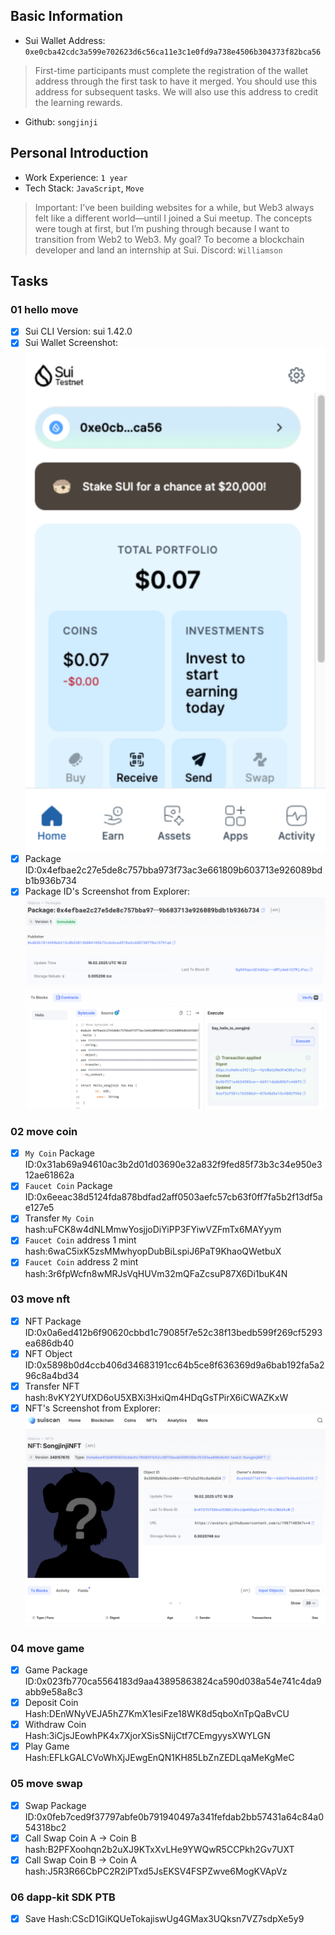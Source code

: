 ## Basic Information
- Sui Wallet Address: `0xe0cba42cdc3a599e702623d6c56ca11e3c1e0fd9a738e4506b304373f82bca56`
> First-time participants must complete the registration of the wallet address through the first task to have it merged. You should use this address for subsequent tasks. We will also use this address to credit the learning rewards.
- Github: `songjinji`

## Personal Introduction
- Work Experience: `1 year`
- Tech Stack: `JavaScript`, `Move`
> Important: I’ve been building websites for a while, but Web3 always felt like a different world—until I joined a Sui meetup. The concepts were tough at first, but I’m pushing through because I want to transition from Web2 to Web3. My goal? To become a blockchain developer and land an internship at Sui. 
Discord: `Williamson`

## Tasks

### 01 hello move
- [x] Sui CLI Version: sui 1.42.0
- [x] Sui Wallet Screenshot: ![](images/suiwallet.png)
- [x] Package ID:0x4efbae2c27e5de8c757bba973f73ac3e661809b603713e926089bdb1b936b734
- [x] Package ID's Screenshot from Explorer: ![](images/packageid.png)

### 02 move coin
- [x] `My Coin` Package ID:0x31ab69a94610ac3b2d01d03690e32a832f9fed85f73b3c34e950e312ae61862a
- [x] `Faucet Coin` Package ID:0x6eeac38d5124fda878bdfad2aff0503aefc57cb63f0ff7fa5b2f13df5ae127e5
- [x] Transfer `My Coin` hash:uFCK8w4dNLMmwYosjjoDiYiPP3FYiwVZFmTx6MAYyym
- [x] `Faucet Coin` address 1 mint hash:6waC5ixK5zsMMwhyopDubBiLspiJ6PaT9KhaoQWetbuX
- [x] `Faucet Coin` address 2 mint hash:3r6fpWcfn8wMRJsVqHUVm32mQFaZcsuP87X6Di1buK4N

### 03 move nft
- [x] NFT Package ID:0x0a6ed412b6f90620cbbd1c79085f7e52c38f13bedb599f269cf5293ea686db40
- [x] NFT Object ID:0x5898b0d4ccb406d34683191cc64b5ce8f636369d9a6bab192fa5a296c8a4bd34
- [x] Transfer NFT hash:8vKY2YUfXD6oU5XBXi3HxiQm4HDqGsTPirX6iCWAZKxW
- [x] NFT's Screenshot from Explorer: ![](images/nft.png)

### 04 move game
- [x] Game Package ID:0x023fb770ca5564183d9aa43895863824ca590d038a54e741c4da9abb9e58a8c3
- [x] Deposit Coin Hash:DEnWNyVEJA5hZ7KmX1esiFze18WK8d5qboXnTpQaBvCU
- [x] Withdraw Coin Hash:3iCjsJEowhPK4x7XjorXSisSNijCtf7CEmgyysXWYLGN
- [x] Play Game Hash:EFLkGALCVoWhXjJEwgEnQN1KH85LbZnZEDLqaMeKgMeC

### 05 move swap
- [x] Swap Package ID:0x0feb7ced9f37797abfe0b791940497a341fefdab2bb57431a64c84a054318bc2
- [x] Call Swap Coin A -> Coin B hash:B2PFXoohqn2b2uXJ9KTxXvLHe9YWQwR5CCPkh2Gv7UXT
- [x] Call Swap Coin B -> Coin A hash:J5R3R66CbPC2R2iPTxd5JsEKSV4FSPZwve6MogKVApVz

### 06 dapp-kit SDK PTB
- [x] Save Hash:CScD1GiKQUeTokajiswUg4GMax3UQksn7VZ7sdpXe5y9
